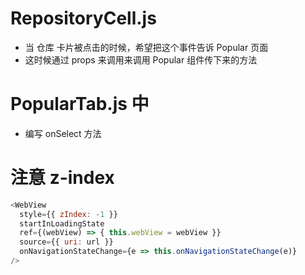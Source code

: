 # RepositoryCell.js

- 当 仓库 卡片被点击的时候，希望把这个事件告诉 Popular 页面
- 这时候通过 props 来调用来调用 Popular 组件传下来的方法

# PopularTab.js 中

- 编写 onSelect 方法

# 注意 z-index 
~~~javascript
<WebView
  style={{ zIndex: -1 }}
  startInLoadingState
  ref={(webView) => { this.webView = webView }}
  source={{ uri: url }}
  onNavigationStateChange={e => this.onNavigationStateChange(e)}
/>
~~~
